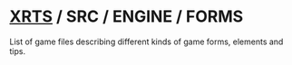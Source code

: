# [XRTS](../../../) / SRC / ENGINE / FORMS

<p>
List of game files describing different kinds of game forms, elements and tips. <br/>
</p>
